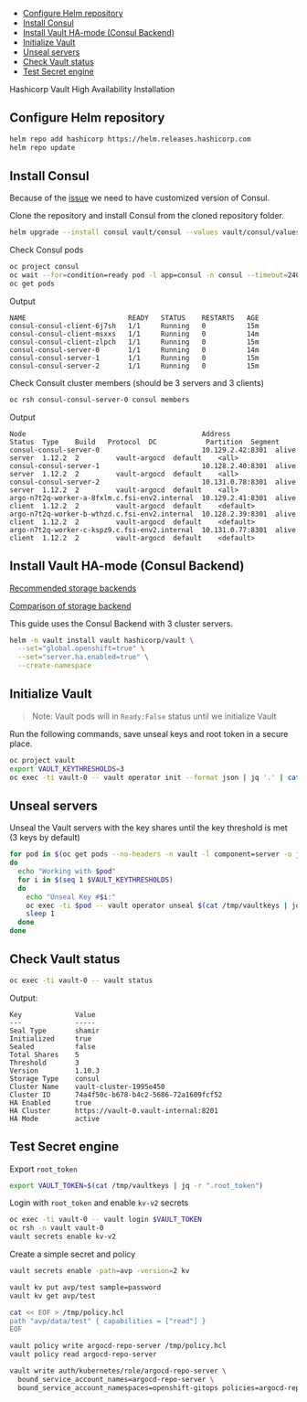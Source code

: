 
- [Configure Helm repository](#configure-helm-repository)
- [Install Consul](#install-consul)
- [Install Vault HA-mode (Consul Backend)](#install-vault-ha-mode-consul-backend)
- [Initialize Vault](#initialize-vault)
- [Unseal servers](#unseal-servers)
- [Check Vault status](#check-vault-status)
- [Test Secret engine](#test-secret-engine)

Hashicorp Vault High Availability Installation

## Configure Helm repository

```bash
helm repo add hashicorp https://helm.releases.hashicorp.com
helm repo update
```

## Install Consul

Because of the [issue](https://github.com/hashicorp/consul-k8s/issues/1306) we need to have customized version of Consul.

Сlone the repository and install Consul from the cloned repository folder.

```bash
helm upgrade --install consul vault/consul --values vault/consul/values-custom.yaml -n consul --create-namespace
```

Check Consul pods

```bash
oc project consul
oc wait --for=condition=ready pod -l app=consul -n consul --timeout=240s
oc get pods

```

Output

```text
NAME                         READY   STATUS    RESTARTS   AGE
consul-consul-client-6j7sh   1/1     Running   0          15m
consul-consul-client-msxxs   1/1     Running   0          14m
consul-consul-client-zlpch   1/1     Running   0          15m
consul-consul-server-0       1/1     Running   0          14m
consul-consul-server-1       1/1     Running   0          15m
consul-consul-server-2       1/1     Running   0          15m
```

Check Consult cluster members (should be 3 servers and 3 clients)

```bash
oc rsh consul-consul-server-0 consul members
```

Output

```text
Node                                           Address           Status  Type    Build   Protocol  DC            Partition  Segment
consul-consul-server-0                         10.129.2.42:8301  alive   server  1.12.2  2         vault-argocd  default    <all>
consul-consul-server-1                         10.128.2.40:8301  alive   server  1.12.2  2         vault-argocd  default    <all>
consul-consul-server-2                         10.131.0.78:8301  alive   server  1.12.2  2         vault-argocd  default    <all>
argo-n7t2q-worker-a-8fxlm.c.fsi-env2.internal  10.129.2.41:8301  alive   client  1.12.2  2         vault-argocd  default    <default>
argo-n7t2q-worker-b-wthzd.c.fsi-env2.internal  10.128.2.39:8301  alive   client  1.12.2  2         vault-argocd  default    <default>
argo-n7t2q-worker-c-kspz9.c.fsi-env2.internal  10.131.0.77:8301  alive   client  1.12.2  2         vault-argocd  default    <default>
```

## Install Vault HA-mode (Consul Backend)

[Recommended storage backends](https://www.vaultproject.io/docs/concepts/ha#storage-support)

[Comparison of storage backend](https://www.vaultproject.io/docs/configuration/storage#storage-stanza)

This guide uses the Consul Backend with 3 cluster servers.

```bash
helm -n vault install vault hashicorp/vault \
  --set="global.openshift=true" \
  --set="server.ha.enabled=true" \
  --create-namespace
```

## Initialize Vault

> Note: Vault pods will in `Ready:False` status until we initialize Vault

Run the following commands, save unseal keys and root token in a secure place.

```bash
oc project vault
export VAULT_KEYTHRESHOLDS=3
oc exec -ti vault-0 -- vault operator init --format json | jq '.' | cat > /tmp/vaultkeys
```

## Unseal servers

Unseal the Vault servers with the key shares until the key threshold is met (3 keys by default)

```bash
for pod in $(oc get pods --no-headers -n vault -l component=server -o jsonpath='{.items[*].metadata.name}');
do
  echo "Working with $pod"
  for i in $(seq 1 $VAULT_KEYTHRESHOLDS)
  do
    echo "Unseal Key #$i:"
    oc exec -ti $pod -- vault operator unseal $(cat /tmp/vaultkeys | jq -r '.unseal_keys_b64'[$i])
    sleep 1
  done
done
```

## Check Vault status

```bash
oc exec -ti vault-0 -- vault status
```

Output:

```text
Key             Value
---             -----
Seal Type       shamir
Initialized     true
Sealed          false
Total Shares    5
Threshold       3
Version         1.10.3
Storage Type    consul
Cluster Name    vault-cluster-1995e450
Cluster ID      74a4f50c-b678-b4c2-5686-72a1609fcf52
HA Enabled      true
HA Cluster      https://vault-0.vault-internal:8201
HA Mode         active
```

## Test Secret engine

Export `root_token`

```bash
export VAULT_TOKEN=$(cat /tmp/vaultkeys | jq -r ".root_token")
```

Login with `root_token` and enable `kv-v2` secrets

```bash
oc exec -ti vault-0 -- vault login $VAULT_TOKEN
oc rsh -n vault vault-0
vault secrets enable kv-v2
```

Create a simple secret and policy

```bash
vault secrets enable -path=avp -version=2 kv

vault kv put avp/test sample=password
vault kv get avp/test 

cat << EOF > /tmp/policy.hcl 
path "avp/data/test" { capabilities = ["read"] } 
EOF

vault policy write argocd-repo-server /tmp/policy.hcl
vault policy read argocd-repo-server

vault write auth/kubernetes/role/argocd-repo-server \
  bound_service_account_names=argocd-repo-server \
  bound_service_account_namespaces=openshift-gitops policies=argocd-repo-server
```
